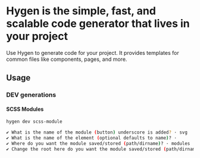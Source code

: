 # Hygen is the simple, fast, and scalable code generator that lives in your project

Use Hygen to generate code for your project. It provides templates for common files like components, pages, and more.

## Usage

### DEV generations

#### SCSS Modules

```bash
hygen dev scss-module

✔ What is the name of the module (button) underscore is added? · svg
✔ What is the name of the element (optional defaults to name)? ·
✔ Where do you want the module saved/stored (path/dirname)? · modules
✔ Change the root here do you want the module saved/stored (path/dirname) optional defaults to first-paint/src/v3/?

```
